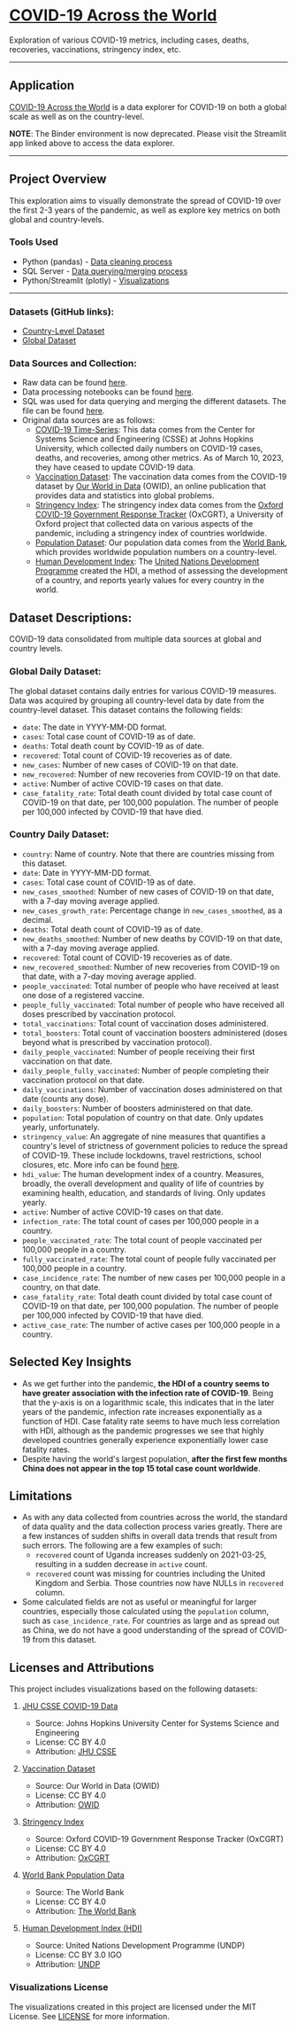 # [COVID-19 Across the World](https://covid-across-the-world.streamlit.app/)
Exploration of various COVID-19 metrics, including cases, deaths, recoveries, vaccinations, stringency index, etc.

---

## Application
[COVID-19 Across the World](https://covid-across-the-world.streamlit.app/) is a data explorer for COVID-19 on both a global scale as well as on the country-level.

**NOTE**: The Binder environment is now deprecated. Please visit the Streamlit app linked above to access the data explorer.

---

## Project Overview
This exploration aims to visually demonstrate the spread of COVID-19 over the first 2-3 years of the pandemic, as well as explore key metrics on both global and country-levels. 

### Tools Used
- Python (pandas) - [Data cleaning process](notebooks)
- SQL Server - [Data querying/merging process](covid_queries_views.sql)
- Python/Streamlit (plotly) - [Visualizations]([COVID_Visualizations.ipynb](https://covid-across-the-world.streamlit.app/))

---

### Datasets (GitHub links):
- [Country-Level Dataset](https://github.com/jamesinjune/COVID_19_Data_Exploration/blob/main/visualization_data/covid_daily_country.zip)
- [Global Dataset](https://github.com/jamesinjune/COVID_19_Data_Exploration/blob/main/visualization_data/covid_daily_global.csv)

### Data Sources and Collection:
- Raw data can be found [here](https://github.com/jamesinjune/COVID_19_Data_Exploration/tree/main/raw_data).
- Data processing notebooks can be found [here](https://github.com/jamesinjune/COVID_19_Data_Exploration/tree/main/notebooks).
- SQL was used for data querying and merging the different datasets. The file can be found [here](https://github.com/jamesinjune/COVID_19_Data_Exploration/blob/main/covid_queries_views.sql).
- Original data sources are as follows:
    - [COVID-19 Time-Series](https://github.com/CSSEGISandData/COVID-19/tree/master/csse_covid_19_data/csse_covid_19_time_series): This data comes from the Center for Systems Science and Engineering (CSSE) at Johns Hopkins University, which collected daily numbers on COVID-19 cases, deaths, and recoveries, among other metrics. As of March 10, 2023, they have ceased to update COVID-19 data.
    - [Vaccination Dataset](https://github.com/owid/covid-19-data/blob/master/public/data/vaccinations/vaccinations.csv): The vaccination data comes from the COVID-19 dataset by [Our World in Data](https://ourworldindata.org/) (OWID), an online publication that provides data and statistics into global problems.
    - [Stringency Index](https://github.com/OxCGRT/covid-policy-tracker/blob/master/data/timeseries/stringency_index_avg.csv): The stringency index data comes from the [Oxford COVID-19 Government Response Tracker](https://www.bsg.ox.ac.uk/research/covid-19-government-response-tracker) (OxCGRT), a University of Oxford project that collected data on various aspects of the pandemic, including a stringency index of countries worldwide.
    - [Population Dataset](https://data.worldbank.org/indicator/SP.POP.TOTL): Our population data comes from the [World Bank](https://data.worldbank.org/indicator/SP.POP.TOTL), which provides worldwide population numbers on a country-level.
    - [Human Development Index](https://hdr.undp.org/data-center/documentation-and-downloads): The [United Nations Development Programme](https://hdr.undp.org/data-center/human-development-index#/indicies/HDI) created the HDI, a method of assessing the development of a country, and reports yearly values for every country in the world.

## Dataset Descriptions:
COVID-19 data consolidated from multiple data sources at global and country levels.

### Global Daily Dataset:
The global dataset contains daily entries for various COVID-19 measures. Data was acquired by grouping all country-level data by date from the country-level dataset. This dataset contains the following fields:
- `date`: The date in YYYY-MM-DD format.
- `cases`: Total case count of COVID-19 as of date.
- `deaths`: Total death count by COVID-19 as of date.
- `recovered`: Total count of COVID-19 recoveries as of date.
- `new_cases`: Number of new cases of COVID-19 on that date.
- `new_recovered`: Number of new recoveries from COVID-19 on that date.
- `active`: Number of active COVID-19 cases on that date.
- `case_fatality_rate`: Total death count divided by total case count of COVID-19 on that date, per 100,000 population. The number of people per 100,000 infected by COVID-19 that have died.

### Country Daily Dataset:
- `country`: Name of country. Note that there are countries missing from this dataset.
- `date`: Date in YYYY-MM-DD format.
- `cases`: Total case count of COVID-19 as of date.
- `new_cases_smoothed`: Number of new cases of COVID-19 on that date, with a 7-day moving average applied.
- `new_cases_growth_rate`: Percentage change in `new_cases_smoothed`, as a decimal.
- `deaths`: Total death count of COVID-19 as of date.
- `new_deaths_smoothed`: Number of new deaths by COVID-19 on that date, with a 7-day moving average applied.
- `recovered`: Total count of COVID-19 recoveries as of date.
- `new_recovered_smoothed`: Number of new recoveries from COVID-19 on that date, with a 7-day moving average applied.
- `people_vaccinated`: Total number of people who have received at least one dose of a registered vaccine.
- `people_fully_vaccinated`: Total number of people who have received all doses prescribed by vaccination protocol.
- `total_vaccinations`: Total count of vaccination doses administered.
- `total_boosters`: Total count of vaccination boosters administered (doses beyond what is prescribed by vaccination protocol).
- `daily_people_vaccinated`: Number of people receiving their first vaccination on that date.
- `daily_people_fully_vaccinated`: Number of people completing their vaccination protocol on that date.
- `daily_vaccinations`: Number of vaccination doses administered on that date (counts any dose).
- `daily_boosters`: Number of boosters administered on that date.
- `population`: Total population of country on that date. Only updates yearly, unfortunately.
- `stringency_value`: An aggregate of nine measures that quantifies a country's level of strictness of government policies to reduce the spread of COVID-19. These include lockdowns, travel restrictions, school closures, etc. More info can be found [here](https://github.com/OxCGRT/covid-policy-dataset/blob/main/documentation_and_codebook.md).
- `hdi_value`: The human development index of a country. Measures, broadly, the overall development and quality of life of countries by examining health, education, and standards of living. Only updates yearly.
- `active`: Number of active COVID-19 cases on that date.
- `infection_rate`: The total count of cases per 100,000 people in a country.
- `people_vaccinated_rate`: The total count of people vaccinated per 100,000 people in a country.
- `fully_vaccinated_rate`: The total count of people fully vaccinated per 100,000 people in a country.
- `case_incidence_rate`: The number of new cases per 100,000 people in a country, on that date.
- `case_fatality_rate`: Total death count divided by total case count of COVID-19 on that date, per 100,000 population. The number of people per 100,000 infected by COVID-19 that have died.
- `active_case_rate`: The number of active cases per 100,000 people in a country.

## Selected Key Insights
- As we get further into the pandemic, **the HDI of a country seems to have greater association with the infection rate of COVID-19**. Being that the y-axis is on a logarithmic scale, this indicates that in the later years of the pandemic, infection rate increases exponentially as a function of HDI. Case fatality rate seems to have much less correlation with HDI, although as the pandemic progresses we see that highly developed countries generally experience exponentially lower case fatality rates.
- Despite having the world's largest population, **after the first few months China does not appear in the top 15 total case count worldwide**.

## Limitations
- As with any data collected from countries across the world, the standard of data quality and the data collection process varies greatly. There are a few instances of sudden shifts in overall data trends that result from such errors. The following are a few examples of such:
  - `recovered` count of Uganda increases suddenly on 2021-03-25, resulting in a sudden decrease in `active` count.
  - `recovered` count was missing for countries including the United Kingdom and Serbia. Those countries now have NULLs in `recovered` column.
- Some calculated fields are not as useful or meaningful for larger countries, especially those calculated using the `population` column, such as `case_incidence_rate`. For countries as large and as spread out as China, we do not have a good understanding of the spread of COVID-19 from this dataset.

## Licenses and Attributions
This project includes visualizations based on the following datasets:
1. [JHU CSSE COVID-19 Data](https://github.com/CSSEGISandData/COVID-19/tree/master/csse_covid_19_data/csse_covid_19_time_series)
    - Source: Johns Hopkins University Center for Systems Science and Engineering
    - License: CC BY 4.0
    - Attribution: [JHU CSSE](https://github.com/CSSEGISandData/COVID-19)

2. [Vaccination Dataset](https://github.com/owid/covid-19-data/blob/master/public/data/vaccinations/vaccinations.csv)
    - Source: Our World in Data (OWID)
    - License: CC BY 4.0
    - Attribution: [OWID](https://ourworldindata.org/)

3. [Stringency Index](https://github.com/OxCGRT/covid-policy-tracker/blob/master/data/timeseries/stringency_index_avg.csv)
    - Source: Oxford COVID-19 Government Response Tracker (OxCGRT)
    - License: CC BY 4.0
    - Attribution: [OxCGRT](https://github.com/OxCGRT/covid-policy-tracker/tree/master)

4. [World Bank Population Data](https://data.worldbank.org/indicator/SP.POP.TOTL)
    - Source: The World Bank
    - License: CC BY 4.0
    - Attribution: [The World Bank](https://data.worldbank.org/)

5. [Human Development Index (HDI)](https://hdr.undp.org/data-center/documentation-and-downloads)
    - Source: United Nations Development Programme (UNDP)
    - License: CC BY 3.0 IGO
    - Attribution: [UNDP](https://hdr.undp.org/data-center/human-development-index#/indicies/HDI)

### Visualizations License
The visualizations created in this project are licensed under the MIT License. See [LICENSE](LICENSE) for more information.
